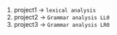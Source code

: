 

1. project1  -> `lexical analysis`
2. project2 -> `Grammar analysis LL0`
3. project3 -> `Grammar analysis LR0`
 



